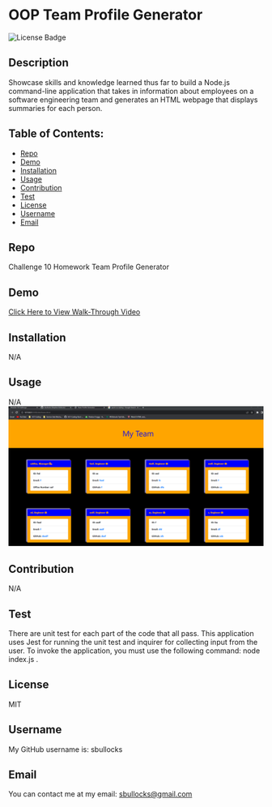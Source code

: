 
  # OOP Team Profile Generator

  ![License Badge](https://img.shields.io/badge/license-MIT-green) 

  ## Description
  Showcase skills and knowledge learned thus far to build a Node.js command-line application that takes in information about employees on a software engineering team and generates an HTML webpage that displays summaries for each person.

  ## Table of Contents:
  * [Repo](#repo) 
  * [Demo](#demo) 
  * [Installation](#installation)
  * [Usage](#usage)
  * [Contribution](#contribution)
  * [Test](#test)
  * [License](#license)
  * [Username](#username)
  * [Email](#email)

  ## Repo
  Challenge 10 Homework Team Profile Generator

  ## Demo
  [Click Here to View Walk-Through Video](https://drive.google.com/file/d/1a6HU8PZ4kwK3IfJ3oF5biByk-SWcL6p6/view)


  ## Installation
  N/A

  ## Usage
  N/A
  ![screenshot of working html page with worker cards](./images/Screenshot%202022-10-28%20214544.png)

  ## Contribution
  N/A

  ## Test
  There are unit test for each part of the code that all pass. This application uses Jest for running the unit test and inquirer for collecting input from the user. To invoke the application, you must use the following command: node index.js .

  ## License
  MIT

  ## Username
  My GitHub username is: sbullocks

  ## Email
  You can contact me at my email: sbullocks@gmail.com